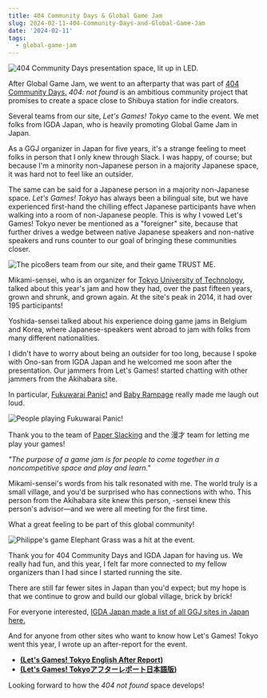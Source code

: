 ```yaml
---
title: 404 Community Days & Global Game Jam
slug: 2024-02-11-404-Community-Days-and-Global-Game-Jam
date: '2024-02-11'
tags:
  - global-game-jam
---
```


![404 Community Days presentation space, lit up in LED.](https://illuminesce.net/blog/posts/images/GGJ24/404days_01.png)

After Global Game Jam, we went to an afterparty that was part of [404 Community Days.](https://www.igda.jp/2024/01/25/14381/) _404: not found_ is an ambitious community project that promises to create a space close to Shibuya station for indie creators.

Several teams from our site, _Let's Games! Tokyo_ came to the event. We met folks from IGDA Japan, who is heavily promoting Global Game Jam in Japan.

As a GGJ organizer in Japan for five years, it's a strange feeling to meet folks in person that I only knew through Slack. I was happy, of course; but because I'm a minority non-Japanese person in a majority Japanese space, it was hard not to feel like an outsider.

The same can be said for a Japanese person in a majority non-Japanese space. _Let's Games! Tokyo_ has always been a bilingual site, but we have experienced first-hand the chilling effect Japanese participants have when walking into a room of non-Japanese people. This is why I vowed Let's Games! Tokyo never be mentioned as a "foreigner" site, because that further drives a wedge between native Japanese speakers and non-native speakers and runs counter to our goal of bringing these communities closer.

![The pico8ers team from our site, and their game TRUST ME.](https://illuminesce.net/blog/posts/images/GGJ24/404days_04.png)

Mikami-sensei, who is an organizer for [Tokyo University of Technology](https://globalgamejam.org/jam-sites/2024/tokyo-university-technology), talked about this year's jam and how they had, over the past fifteen years, grown and shrunk, and grown again. At the site's peak in 2014, it had over 195 participants!

Yoshida-sensei talked about his experience doing game jams in Belgium and Korea, where Japanese-speakers went abroad to jam with folks from many different nationalities.

I didn't have to worry about being an outsider for too long, because I spoke with Ono-san from IGDA Japan and he welcomed me soon after the presentation. Our jammers from Let's Games! started chatting with other jammers from the Akihabara site.

In particular, [Fukuwarai Panic!](https://globalgamejam.org/games/2024/fuxiaoihanitsukufukuwaraipanic-6) and [Baby Rampage](https://globalgamejam.org/games/2024/baby-rampage-4) really made me laugh out loud.

![People playing Fukuwarai Panic!](https://illuminesce.net/blog/posts/images/GGJ24/404days_03.png)

Thank you to the team of [Paper Slacking](https://globalgamejam.org/games/2024/paper-slacking-2) and the 漫才 team for letting me play your games!

_"The purpose of a game jam is for people to come together in a noncompetitive space and play and learn."_

Mikami-sensei's words from his talk resonated with me. The world truly is a small village, and you'd be surprised who has connections with who. This person from the Akihabara site knew this person, -sensei knew this person's advisor—and we were all meeting for the first time.

What a great feeling to be part of this global community!

![Philippe's game Elephant Grass was a hit at the event.](https://illuminesce.net/blog/posts/images/GGJ24/404days_02.png)

Thank you for 404 Community Days and IGDA Japan for having us. We really had fun, and this year, I felt far more connected to my fellow organizers than I had since I started running the site.

There are still far fewer sites in Japan than you'd expect; but my hope is that we continue to grow and build our global village, brick by brick!

For everyone interested, [IGDA Japan made a list of all GGJ sites in Japan here.](https://ggj.igda.jp/site-list/)

And for anyone from other sites who want to know how Let's Games! Tokyo went this year, I wrote up an after-report for the event.

-   **[(Let's Games! Tokyo English After Report)](https://illuminesce.net/blog/posts/2024-02-07-Global-Game-Jam-2024-After-Report)**
-   **[(Let's Games! Tokyoアフターレポート日本語版)](https://illuminesce.net/blog/posts/2024-02-07-GGJ24-Report-JP.html)**

Looking forward to how the _404 not found_ space develops!
